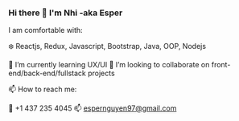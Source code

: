 ### Hi there 👋 I'm Nhi -aka Esper

I am comfortable with:

❄️ Reactjs, Redux, Javascript, Bootstrap, Java, OOP, Nodejs

🌱 I’m currently learning UX/UI 
👯 I’m looking to collaborate on front-end/back-end/fullstack projects

📫 How to reach me:

📱 +1 437 235 4045
📫 espernguyen97@gmail.com


